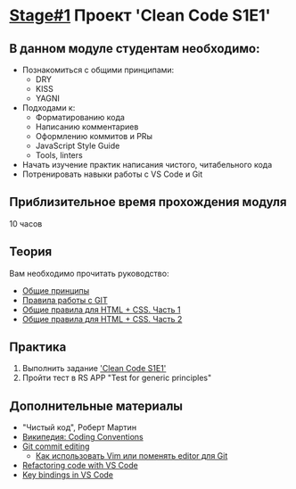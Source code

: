 # [Stage#1](../../) Проект 'Clean Code S1E1'
## В данном модуле студентам необходимо:
- Познакомиться с общими принципами:
     - DRY
     - KISS
     - YAGNI
 - Подходами к:
    - Форматированию кода
    - Написанию комментариев
    - Оформлению коммитов и PRы
    - JavaScript Style Guide
    - Tools, linters
- Начать изучение практик написания чистого, читабельного кода
- Потренировать навыки работы с VS Code и Git

## Приблизительное время прохождения модуля
10 часов

## Теория 
Вам необходимо прочитать руководство:
- [Общие принципы](materials/generic-principles.md)
- [Правила работы с GIT](materials/commits.md) 
- [Общие правила для HTML + CSS. Часть 1](materials/html-and-css.md)
- [Общие правила для HTML + CSS. Часть 2](materials/html-and-css-extended.md)

## Практика 
1. Выполнить задание ['Clean Code S1E1'](clean-code-s1e1.md)
2. Пройти тест в RS APP "Test for generic principles"

## Дополнительные материалы
- "Чистый код", Роберт Мартин
- [Википедия: Coding Conventions](https://en.wikipedia.org/wiki/Coding_conventions)
- [Git commit editing](https://git-scm.com/book/en/v2/Git-Tools-Rewriting-History)
    - [Как использовать Vim или поменять editor для Git](https://www.tempertemper.net/blog/changing-editor-for-git-on-the-command-line)
- [Refactoring code with VS Code](https://code.visualstudio.com/docs/editor/refactoring)
- [Key bindings in VS Code](https://code.visualstudio.com/docs/getstarted/keybindings)
